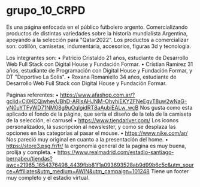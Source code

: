 # grupo_10_CRPD
Es una página enfocada en el público futbolero argento. Comercializando productos de distintas variedades sobre la historia mundialista Argentina, apoyando a la selección para "Qatar2022". Los productos a comercializar son: cotillón, camisetas, indumentaria, accesorios, figuras 3d y tecnología.

Los integrantes son: 
• Patricio Cristaldo 21 años, estudiante de Desarrollo Web Full Stack con Digital House y Fundación Formar. 
• Cristian Ramirez 31 años, estudiante de Programación con Digital House y Fundación Formar, y DT "Deportivo La Solis". 
• Roxana Romaniello 34 años, estudiante de Desarrollo Web Full Stack con Digital House y Fundación Formar. 

Paginas referentes: 
• https://www.afashop.com.ar/?gclid=Cj0KCQjwheyUBhD-ARIsAHJNM-OhyhiEKYZFNeEgvT8uw2wNaG-yN0uYTFyWD71NM08g9uOqIgidRT8aAubiEALw_wcB Nos gusta como esta aplicado el fondo de la página, que sería el diseño de la tela de la camiseta de la selección, el carrusel 
• https://www.tiendariver.com/ Los iconos personalizados, la suscripción al newslester, y como se desplaza las opciones en las categorías al pasar el mouse. 
• https://www.nike.com/ar/ Nos pareció muy original en cuanto a la presentación del home.
• https://store3.psg.fr/fr/ la ergonomía general de la pagina es muy buena, prolija y completa. 
• https://www.realmadrid.com/estadio-santiago-bernabeu/tiendas?awc=21965_1654376498_4439fbb81f1a093693528ab9d99b6c5c&utm_source=Affiliates&utm_medium=AWIN&utm_campaign=101248 Tiene un footer muy completo y el estadio virtual.

